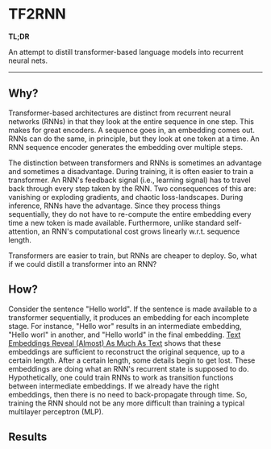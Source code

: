 # TF2RNN

**TL;DR**

An attempt to distill transformer-based language models into recurrent neural nets.

---

## Why?

Transformer-based architectures are distinct from recurrent neural networks (RNNs) in that they look at the entire sequence in one step. This makes for great encoders. A sequence goes in, an embedding comes out. RNNs can do the same, in principle, but they look at one token at a time. An RNN sequence encoder generates the embedding over multiple steps.

The distinction between transformers and RNNs is sometimes an advantage and sometimes a disadvantage. During training, it is often easier to train a transformer. An RNN's feedback signal (i.e., learning signal) has to travel back through every step taken by the RNN. Two consequences of this are: vanishing or exploding gradients, and chaotic loss-landscapes. During inference, RNNs have the advantage. Since they process things sequentially, they do not have to re-compute the entire embedding every time a new token is made available. Furthermore, unlike standard self-attention, an RNN's computational cost grows linearly w.r.t. sequence length.

Transformers are easier to train, but RNNs are cheaper to deploy. So, what if we could distill a transformer into an RNN? 

## How?

Consider the sentence "Hello world". If the sentence is made available to a transformer sequentially, it produces an embedding for each incomplete stage. For instance, "Hello wor" results in an intermediate embedding, "Hello worl" in another, and "Hello world" in the final embedding. [Text Embeddings Reveal (Almost) As Much As Text](https://arxiv.org/abs/2310.06816) shows that these embeddings are sufficient to reconstruct the original sequence, up to a certain length. After a certain length, some details begin to get lost. These embeddings are doing what an RNN's recurrent state is supposed to do. Hypothetically, one could train RNNs to work as transition functions between intermediate embeddings. If we already have the right embeddings, then there is no need to back-propagate through time. So, training the RNN should not be any more difficult than training a typical multilayer perceptron (MLP).

## Results
